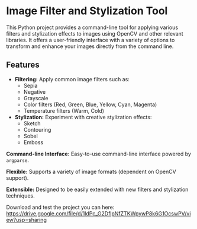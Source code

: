# Image Filter and Stylization Tool

This Python project provides a command-line tool for applying various filters and stylization effects to images using OpenCV and other relevant libraries. 
It offers a user-friendly interface with a variety of options to transform and enhance your images directly from the command line.

## Features

*   **Filtering:** Apply common image filters such as:
    *   Sepia
    *   Negative
    *   Grayscale
    *   Color filters (Red, Green, Blue, Yellow, Cyan, Magenta)
    *   Temperature filters (Warm, Cold)
*   **Stylization:** Experiment with creative stylization effects:
    *   Sketch
    *   Contouring
    *   Sobel
    *   Emboss

**Command-line Interface:**  Easy-to-use command-line interface powered by `argparse`.

**Flexible:** Supports a variety of image formats (dependent on OpenCV support).

**Extensible:** Designed to be easily extended with new filters and stylization techniques.

Download and test the project you can here: https://drive.google.com/file/d/1ldPc_G2DflpNfZTKWpywP8k6G1OcswPV/view?usp=sharing
